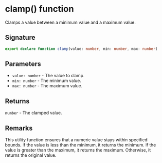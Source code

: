 # clamp() function

Clamps a value between a minimum value and a maximum value.

## Signature

```typescript
export declare function clamp(value: number, min: number, max: number): number;
```

## Parameters

- `value: number` - The value to clamp.
- `min: number` - The minimum value.
- `max: number` - The maximum value.

## Returns

`number` - The clamped value.

## Remarks

This utility function ensures that a numeric value stays within specified bounds. If the value is less than the minimum, it returns the minimum. If the value is greater than the maximum, it returns the maximum. Otherwise, it returns the original value.